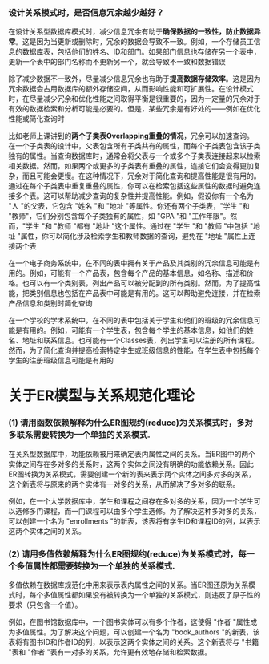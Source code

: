### 设计关系模式时，是否信息冗余越少越好？

在设计关系型数据库模式时，减少信息冗余有助于**确保数据的一致性，防止数据异常**。这是因为当更新或删除时，冗余的数据会导致不一致。例如，一个存储员工信息的数据库表，包括他们的姓名、ID和部门。如果部门信息也存储在另一个表中，更新一个表中的部门名称而不更新另一个，就会导致不一致和数据错误

除了减少数据不一致外，尽量减少信息冗余也有助于**提高数据存储效率**。这是因为冗余数据会占用数据库的额外存储空间，从而影响性能和可扩展性。在设计模式时，在尽量减少冗余和优化性能之间取得平衡是很重要的，因为一定量的冗余对于有效的数据检索和分析可能是必要的。但是，某些冗余是有好处的——例如在优化性能或简化查询时

比如老师上课讲到的**两个子类表Overlapping重叠的情况**，冗余可以加速查询。在一个子类表的设计中，父表包含所有子类共有的属性，而每个子类表包含该子类独有的属性。当查询数据库时，通常会将父表与一个或多个子类表连接起来以检索相关数据。然而，如果两个或更多的子类表有重叠的属性，连接它们会变得更加复杂，而且可能会更慢。在这种情况下，冗余对于简化查询和提高性能是很有用的。通过在每个子类表中重复重叠的属性，你可以在检索包括这些属性的数据时避免连接多个表。这可以帮助减少查询的复杂性并提高性能。例如，假设你有一个名为 "人 "的父表，它包含 "姓名 "和 "地址 "等属性。你还有两个子类表，"学生 "和 "教师"，它们分别包含每个子类独有的属性，如 "GPA "和 "工作年限"。然而，"学生 "和 "教师 "都有 "地址 "这个属性。通过在 "学生 "和 "教师 "中包括 "地址 "属性，你可以简化涉及检索学生和教师数据的查询，避免在 "地址 "属性上连接两个表

在一个电子商务系统中，在不同的表中拥有关于产品及其类别的冗余信息可能是有用的。例如，可能有一个产品表，包含每个产品的基本信息，如名称、描述和价格。也可以有一个类别表，列出产品可以被分配到的所有类别。然而，为了提高性能，把类别信息也包括在产品表中可能是有用的。这可以帮助避免连接，并在检索产品信息和类别时简化查询

在一个学校的学术系统中，在不同的表中包括关于学生和他们的班级的冗余信息可能是有用的。例如，可能有一个学生表，包含每个学生的基本信息，如他们的姓名、地址和联系信息。也可能有一个Classes表，列出学生可以注册的所有课程。然而，为了简化查询并提高检索特定学生或班级信息的性能，在学生表中包括每个学生的注册班级信息可能是有用的

# 关于ER模型与关系规范化理论

### (1) 请用函数依赖解释为什么ER图规约(reduce)为关系模式时，多对多联系需要转换为一个单独的关系模式.

在关系型数据库中，功能依赖被用来确定表内属性之间的关系。当ER图中的两个实体之间存在多对多的关系时，这两个实体之间没有明确的功能依赖关系。因此ER图转换为关系模式，需要创建一个新的表来表示两个实体之间多对多的关系，这个新表将与原来的两个实体有一对多的关系，从而解决了多对多的联系。

例如，在一个大学数据库中，学生和课程之间存在多对多的关系，因为一个学生可以选修多门课程，而一门课程可以由多个学生选修。为了解决这种多对多的关系，可以创建一个名为 "enrollments "的新表，该表将有学生ID和课程ID的列，以表示这两个实体之间的关系。

### (2) 请用多值依赖解释为什么ER图规约(reduce)为关系模式时，每一个多值属性都需要转换为一个单独的关系模式.

多值依赖在数据库规范化中用来表示表内属性之间的关系。当ER图还原为关系模式时，每个多值属性都如果没有被转换为一个单独的关系模式，则违反了原子性的要求（只包含一个值）。

例如，在图书馆数据库中，一个图书实体可以有多个作者，这使得 "作者 "属性成为多值属性。为了解决这个问题，可以创建一个名为 "book_authors "的新表，该表将有图书ID和作者ID的列，以表示这两个实体之间的关系。这个新表将与 "书籍 "表和 "作者 "表有一对多的关系，允许更有效地存储和检索数据。